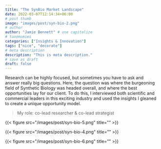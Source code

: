 ```yaml
---
title: "The SynBio Market Landscape"
date: 2022-03-07T12:14:34+06:00
# post thumb
image: "images/post/syn-bio-2.png"
# author
author: "Jamie Bennett" # use capitalize
# taxonomies
categories: ["Insights & Innovation"]
tags: ["nice", "decorate"]
# meta description
description: "This is meta description."
# save as draft
draft: false
---
```


Research can be highly focused, but sometimes you have to ask and answer really big questions. Here, the question was where the burgeoning field of Synthetic Biology was headed overall, and where the best opportunities lay for our client. To do this, I interviewed both scientific and commercial leaders in this exciting industry and used the insights I gleaned to create a unique opportunity model.

> My role: co-lead researcher & co-lead strategist

{{< figure src="/images/post/syn-bio-5.png" title="" >}}

{{< figure src="/images/post/syn-bio-4.png" title="" >}}

{{< figure src="/images/post/syn-bio-6.png" title="" >}}
